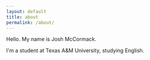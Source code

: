 ```yaml
---
layout: default
title: about
permalink: /about/
---
```

Hello. My name is Josh McCormack.

I&#39;m a student at Texas A&amp;M University, studying English.